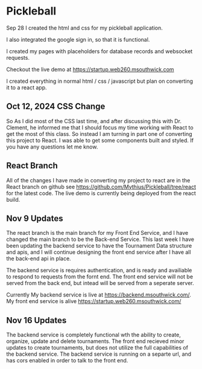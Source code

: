 # Pickleball
 
 Sep 28
 I created the html and css for my pickleball application.

I also integrated the google sign in, so that it is functional. 

I created my pages with placeholders for database records and websocket requests. 

Checkout the live demo at
https://startup.web260.msouthwick.com

I created everything in normal html / css / javascript but plan on converting it to a react app.

## Oct 12, 2024 CSS Change
So As I did most of the CSS last time, and after discussing this with Dr. Clement, he informed me that I should focus my time working with React to get the most of this class. So instead I am turning in part one of converting this project to React. I was able to get some components built and styled. If you have any questions let me know.

## React Branch
All of the changes I have made in converting my project to react are in the React branch on github see https://github.com/Mythius/Pickleball/tree/react for the latest code.
The live demo is currently being deployed from the react build. 

## Nov 9 Updates
The react branch is the main branch for my Front End Service, and I have changed the main branch to be the Back-end Service. This last week I have been updating the backend service to have the Tournament Data structure and apis, and I will continue designing the front end service after I have all the back-end api in place. 

The backend service is requires authentication, and is ready and availiable to respond to requests from the fornt end. The front end service will not be served from the back end, but intead will be served from a seperate server. 

Currently My backend service is live at https://backend.msouthwick.com/. 
My front end service is alive https://startup.web260.msouthwick.com/

## Nov 16 Updates
The backend service is completely functional wth the ability to create, organize, update and delete tournaments.
The front end recieved minor updates to create tournaments, but does not utilize the full capabilities of the backend service.
The backend service is running on a separte url, and has cors enabled in order to talk to the front end. 